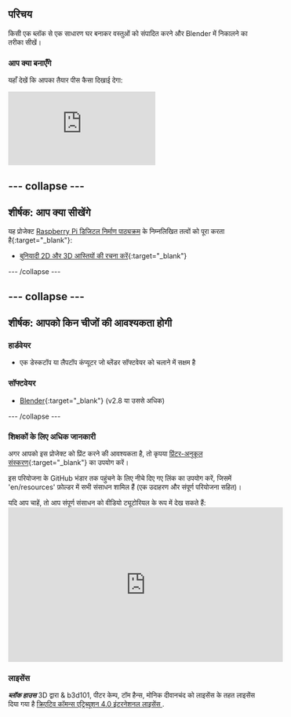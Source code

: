 ## परिचय

किसी एक ब्लॉक से एक साधारण घर बनाकर वस्तुओं को संपादित करने और Blender में निकालने का तरीका सीखें।

### आप क्या बनाएँगे

यहाँ देखें कि आपका तैयार पीस कैसा दिखाई देगा:

<div class="responsive-embed responsive-embed--video">
  <iframe class="responsive-embed__iframe" src="https://sketchfab.com/models/79f08731ff7848f48e09fbe473ee563b/embed" frameborder="0" allowvr allowfullscreen mozallowfullscreen="true" webkitallowfullscreen="true"></iframe>
</div>

## \--- collapse \---

## शीर्षक: आप क्या सीखेंगे

यह प्रोजेक्ट [Raspberry Pi डिजिटल निर्माण पाठ्यक्रम](http://rpf.io/curriculum) के निम्नलिखित तत्वों को पूरा करता है{:target="_blank"}:

+ [बुनियादी 2D और 3D आस्तियों की रचना करें](https://curriculum.raspberrypi.org/design/creator/){:target="_blank"}

\--- /collapse \---

## \--- collapse \---

## शीर्षक: आपको किन चीजों की आवश्यकता होगी

### हार्डवेयर

+ एक डेस्कटॉप या लैपटॉप कंप्यूटर जो ब्लेंडर सॉफ्टवेयर को चलाने में सक्षम है

### सॉफ्टवेयर

+ [Blender](https://www.blender.org/download/){:target="_blank"} (v2.8 या उससे अधिक)

\--- /collapse \---

### शिक्षकों के लिए अधिक जानकारी

अगर आपको इस प्रोजेक्ट को प्रिंट करने की आवश्यकता है, तो कृपया [प्रिंटर-अनुकूल संस्करण](https://projects.raspberrypi.org/en/projects/blender-block-house/print){:target="_blank"} का उपयोग करें।

इस परियोजना के GitHub भंडार तक पहुंचने के लिए नीचे दिए गए लिंक का उपयोग करें, जिसमें 'en/resources' फ़ोल्डर में सभी संसाधन शामिल हैं (एक उदाहरण और संपूर्ण परियोजना सहित)।

यदि आप चाहें, तो आप संपूर्ण संसाधन को वीडियो ट्यूटोरियल के रूप में देख सकते हैं: <iframe width="560" height="315" src="https://www.youtube.com/embed/96Boo8roD3A" frameborder="0" allowfullscreen></iframe> 

### लाइसेंस

***ब्लॉक हाउस*** 3D द्वारा & b3d101, पीटर केम्प, टॉम हैन्स, मोनिक दीवानचंद को लाइसेंस के तहत लाइसेंस दिया गया है [ क्रिएटिव कॉमन्स एट्रिब्यूशन 4.0 इंटरनेशनल लाइसेंस ](http://creativecommons.org/licenses/by-sa/4.0/).